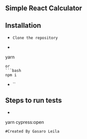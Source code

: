 ## Simple React Calculator
## Installation
* `Clone the repository`
* ```bash
yarn
```
or 
```bash
npm i
```

* ``
## Steps to run tests
* ```bash
yarn cypress:open
```
#Created By Gasaro Leila
